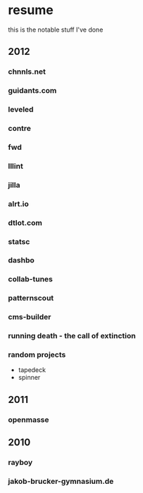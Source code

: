 # resume

this is the notable stuff I've done

## 2012

### chnnls.net

### guidants.com

### leveled

### contre

### fwd

### lllint

### jilla

### alrt.io

### dtlot.com

### statsc

### dashbo

### collab-tunes

### patternscout

### cms-builder

### running death - the call of extinction

### random projects

* tapedeck
* spinner

## 2011

### openmasse

## 2010

### rayboy

### jakob-brucker-gymnasium.de